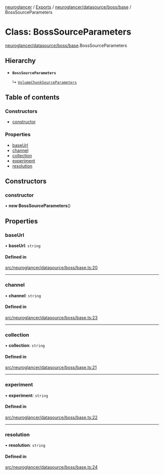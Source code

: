 [neuroglancer](../README.md) / [Exports](../modules.md) / [neuroglancer/datasource/boss/base](../modules/neuroglancer_datasource_boss_base.md) / BossSourceParameters

# Class: BossSourceParameters

[neuroglancer/datasource/boss/base](../modules/neuroglancer_datasource_boss_base.md).BossSourceParameters

## Hierarchy

- **`BossSourceParameters`**

  ↳ [`VolumeChunkSourceParameters`](neuroglancer_datasource_boss_base.VolumeChunkSourceParameters.md)

## Table of contents

### Constructors

- [constructor](neuroglancer_datasource_boss_base.BossSourceParameters.md#constructor)

### Properties

- [baseUrl](neuroglancer_datasource_boss_base.BossSourceParameters.md#baseurl)
- [channel](neuroglancer_datasource_boss_base.BossSourceParameters.md#channel)
- [collection](neuroglancer_datasource_boss_base.BossSourceParameters.md#collection)
- [experiment](neuroglancer_datasource_boss_base.BossSourceParameters.md#experiment)
- [resolution](neuroglancer_datasource_boss_base.BossSourceParameters.md#resolution)

## Constructors

### constructor

• **new BossSourceParameters**()

## Properties

### baseUrl

• **baseUrl**: `string`

#### Defined in

[src/neuroglancer/datasource/boss/base.ts:20](https://github.com/ActiveBrainAtlas2/neuroglancer/blob/034b457d/src/neuroglancer/datasource/boss/base.ts#L20)

___

### channel

• **channel**: `string`

#### Defined in

[src/neuroglancer/datasource/boss/base.ts:23](https://github.com/ActiveBrainAtlas2/neuroglancer/blob/034b457d/src/neuroglancer/datasource/boss/base.ts#L23)

___

### collection

• **collection**: `string`

#### Defined in

[src/neuroglancer/datasource/boss/base.ts:21](https://github.com/ActiveBrainAtlas2/neuroglancer/blob/034b457d/src/neuroglancer/datasource/boss/base.ts#L21)

___

### experiment

• **experiment**: `string`

#### Defined in

[src/neuroglancer/datasource/boss/base.ts:22](https://github.com/ActiveBrainAtlas2/neuroglancer/blob/034b457d/src/neuroglancer/datasource/boss/base.ts#L22)

___

### resolution

• **resolution**: `string`

#### Defined in

[src/neuroglancer/datasource/boss/base.ts:24](https://github.com/ActiveBrainAtlas2/neuroglancer/blob/034b457d/src/neuroglancer/datasource/boss/base.ts#L24)

